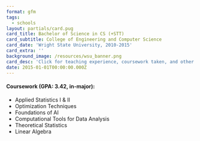 ```yaml
---
format: gfm
tags:
  - schools
layout: partials/card.pug
card_title: Bachelor of Science in CS (+STT)
card_subtitle: College of Engineering and Computer Science
card_date: 'Wright State University, 2010-2015'
card_extra: ''
background_image: /resources/wsu_banner.png
card_desc: 'Click for teaching experience, coursework taken, and other details...'
date: 2015-01-01T00:00:00.000Z
---
```



<div class="flex items-center px-2 py-1 bg-gray-100">

<h4 class="font-bold">
Coursework (GPA: 3.42, in-major):
</h4>

</div>

<div class="lisc-desc p-2 bg-white-100 text-sm space-y-2">

- Applied Statistics I & II
- Optimization Techniques
- Foundations of AI
- Computational Tools for Data Analysis
- Theoretical Statistics
- Linear Algebra

</div>

